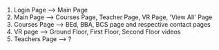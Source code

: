 1. Login Page --> Main Page
2. Main Page --> Courses Page, Teacher Page, VR Page, 'View All' Page
3. Courses Page --> BEd, BBA, BCS page and respective contact pages
4. VR page --> Ground Floor, First Floor, Second Floor videos
5. Teachers Page --> ?

